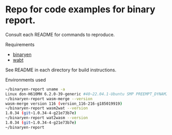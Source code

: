 # Repo for code examples for binary report.

Consult each README for commands to reproduce.

Requirements
- [binaryen](https://github.com/WebAssembly/binaryen/)
- [wabt](https://github.com/WebAssembly/wabt)

See README in each directory for build instructions.

Environments used
```sh
~/binaryen-report uname -a
Linux don-H610MH 6.2.0-39-generic #40~22.04.1-Ubuntu SMP PREEMPT_DYNAMIC Thu Nov 16 10:53:04 UTC 2 x86_64 x86_64 x86_64 GNU/Linux
~/binaryen-report wasm-merge --version
wasm-merge version 116 (version_116-216-g185019919)
~/binaryen-report wasm2wat --version
1.0.34 (git~1.0.34-4-g21e73b7e)
~/binaryen-report wat2wasm --version
1.0.34 (git~1.0.34-4-g21e73b7e)
~/binaryen-report
```